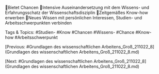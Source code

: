 Bietet Chancen
Intensive Auseinandersetzung mit dem Wissens- und Erfahrungsschatz der 
Wissenschaftsdisziplin
Zeitgemäßes Know-how erwerben
Neues Wissen mit persönlichen Interessen, Studien- und Arbeitsschwerpunkten verbinden

   Tags & Topics:
   #Studien-
   #Know
   #Chancen
   #Wissens-
   #Chance
   #Know-how
   #Arbeitsschwerpunkt

[Previous: #Grundlagen des wissenschaftlichen Arbeitens_Groß_211022_8](Grundlagen des wissenschaftlichen Arbeitens_Groß_211022_8.md)

[Next: #Grundlagen des wissenschaftlichen Arbeitens_Groß_211022_8](Grundlagen des wissenschaftlichen Arbeitens_Groß_211022_8.md)